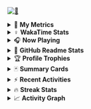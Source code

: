 [![🐙](https://hits.seeyoufarm.com/api/count/incr/badge.svg?url=https%3A%2F%2Fgithub.com%2Fktnkk%2Fhit-counter&count_bg=%23070707&title_bg=%23070707&icon=&icon_color=%23E7E7E7&title=visitors&edge_flat=true)](https://hits.seeyoufarm.com)

<details>
  <summary>🎼 <strong>My Metrics</strong></summary>
  
  <br>
  
 ![🐳](https://github.com/ktnkk/ktnkk/blob/main/github-metrics.svg)
  
  ***
</details>

<details>
  <summary>♀️ <strong>WakaTime Stats</strong></summary>
  
  <br>
  
<!--START_SECTION:waka-->
**🐱 My GitHub Data** 

> 🏆 1,560 Contributions in the Year 2021
 > 
> 📦 1.6 MB Used in GitHub's Storage 
 > 
> 💼 Opted to Hire
 > 
> 📜 9 Public Repositories 
 > 
> 🔑 23 Private Repositories  
 > 
**I'm a Night 🦉** 

```text
🌞 Morning    671 commits    ██████████░░░░░░░░░░░░░░░   41.78% 
🌆 Daytime    99 commits     █░░░░░░░░░░░░░░░░░░░░░░░░   6.16% 
🌃 Evening    355 commits    █████░░░░░░░░░░░░░░░░░░░░   22.1% 
🌙 Night      481 commits    ███████░░░░░░░░░░░░░░░░░░   29.95%

```
📅 **I'm Most Productive on Friday** 

```text
Monday       196 commits    ███░░░░░░░░░░░░░░░░░░░░░░   12.2% 
Tuesday      211 commits    ███░░░░░░░░░░░░░░░░░░░░░░   13.14% 
Wednesday    259 commits    ████░░░░░░░░░░░░░░░░░░░░░   16.13% 
Thursday     247 commits    ███░░░░░░░░░░░░░░░░░░░░░░   15.38% 
Friday       265 commits    ████░░░░░░░░░░░░░░░░░░░░░   16.5% 
Saturday     253 commits    ████░░░░░░░░░░░░░░░░░░░░░   15.75% 
Sunday       175 commits    ██░░░░░░░░░░░░░░░░░░░░░░░   10.9%

```


📊 **This Week I Spent My Time On** 

```text
⌚︎ Time Zone: America/New_York

💬 Programming Languages: 
Other                    67 hrs 15 mins      ██████████████████████░░░   88.88% 
JavaScript               4 hrs 51 mins       █░░░░░░░░░░░░░░░░░░░░░░░░   6.42% 
Markdown                 1 hr 59 mins        ░░░░░░░░░░░░░░░░░░░░░░░░░   2.64% 
JSON                     29 mins             ░░░░░░░░░░░░░░░░░░░░░░░░░   0.65% 
YAML                     28 mins             ░░░░░░░░░░░░░░░░░░░░░░░░░   0.63%

🔥 Editors: 
Browser                  66 hrs 7 mins       █████████████████████░░░░   87.37% 
IntelliJ                 9 hrs 33 mins       ███░░░░░░░░░░░░░░░░░░░░░░   12.63%

💻 Operating System: 
Mac                      75 hrs 40 mins      █████████████████████████   100.0%

```


 Last Updated on 04/10/2021
<!--END_SECTION:waka-->
  
  ***
</details>


<details>
  <summary>🎧 <strong>Now Playing</strong></summary>
  
  <br>
  
 [![🐟](https://spotify-github-profile.vercel.app/api/view?uid=31ybvkrtg6lpzufa4ap3lug3xjfy&cover_image=true&theme=default)](https://open.spotify.com/user/31ybvkrtg6lpzufa4ap3lug3xjfy?si=4d057bb568954fa5)
  
  ***
</details>

<details>
  <summary>🌟 <strong>GitHub Readme Stats</strong></summary>
  
  <br>
  
 <p align="left"> 
  <img alt="🐠" src="https://github-readme-stats.vercel.app/api?username=ktnkk&count_private=true&show_icons=true&theme=dark&include_all_commits=true" />
  <img alt="🐟" src="https://github-readme-stats.vercel.app/api/top-langs/?username=ktnkk&layout=compact&theme=dark&langs_count=10&hide=HTML,CSS,SCSS" />
</p>
  
  ***
</details>

<details>
  <summary>🏆 <strong>Profile Trophies</strong></summary>
  
  <br>
  
  [![🐬](https://github-profile-trophy.vercel.app/?username=ktnkk&rank=SECRET,SSS,SS,S,AAA,AA,A&theme=darkhub&row=1&margin-w=10&no-bg=true)](https://github.com/ryo-ma/github-profile-trophy)
  
  ***
</details>

<details>
  <summary>🃏 <strong>Summary Cards</strong></summary>
  
  <br>
  
  ![🐋](https://github-profile-summary-cards.vercel.app/api/cards/profile-details?username=ktnkk&theme=github_dark)
  ![🦑](https://github-profile-summary-cards.vercel.app/api/cards/repos-per-language?username=ktnkk&theme=github_dark)
  ![🦭](https://github-profile-summary-cards.vercel.app/api/cards/most-commit-language?username=ktnkk&theme=github_dark)
  ![🦀](https://github-profile-summary-cards.vercel.app/api/cards/stats?username=ktnkk&theme=github_dark)
  ![🦈](https://github-profile-summary-cards.vercel.app/api/cards/productive-time?username=ktnkk&theme=github_dark)
  
  ***
</details>

<details>
  <summary>⚡ <strong>Recent Activities</strong></summary>
  
  <br>
  
  <!--START_SECTION:activity-->
1. ❗️ Opened issue [#63](https://github.com/ktnkk/blog/issues/63) in [ktnkk/blog](https://github.com/ktnkk/blog)
2. 🎉 Merged PR [#62](https://github.com/ktnkk/blog/pull/62) in [ktnkk/blog](https://github.com/ktnkk/blog)
3. 💪 Opened PR [#62](https://github.com/ktnkk/blog/pull/62) in [ktnkk/blog](https://github.com/ktnkk/blog)
4. 🎉 Merged PR [#52](https://github.com/ktnkk/blog/pull/52) in [ktnkk/blog](https://github.com/ktnkk/blog)
5. 🎉 Merged PR [#53](https://github.com/ktnkk/blog/pull/53) in [ktnkk/blog](https://github.com/ktnkk/blog)
6. 🎉 Merged PR [#54](https://github.com/ktnkk/blog/pull/54) in [ktnkk/blog](https://github.com/ktnkk/blog)
7. 🎉 Merged PR [#55](https://github.com/ktnkk/blog/pull/55) in [ktnkk/blog](https://github.com/ktnkk/blog)
8. 🎉 Merged PR [#57](https://github.com/ktnkk/blog/pull/57) in [ktnkk/blog](https://github.com/ktnkk/blog)
9. 🎉 Merged PR [#58](https://github.com/ktnkk/blog/pull/58) in [ktnkk/blog](https://github.com/ktnkk/blog)
10. 🎉 Merged PR [#59](https://github.com/ktnkk/blog/pull/59) in [ktnkk/blog](https://github.com/ktnkk/blog)
<!--END_SECTION:activity-->
  
***
</details>

<details>
  <summary>🔥 <strong>Streak Stats</strong></summary>
  
  <br>
  
  [![🐠](http://github-readme-streak-stats.herokuapp.com?user=ktnkk&theme=dark)](https://git.io/streak-stats)
  
  ***
</details>

<details>
  <summary>📈 <strong>Activity Graph</strong></summary>
  
  <br>
  
  [![🐡](https://activity-graph.herokuapp.com/graph?username=ktnkk&theme=xcode)](https://github.com/ashutosh00710/github-readme-activity-graph)
  
  ***
</details>
